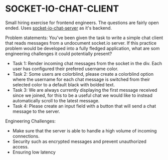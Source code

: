 # SOCKET-IO-CHAT-CLIENT

Small hiring exercise for frontend engineers. The questions are fairly open ended. 
Uses [socket-io-chat-server](https://github.com/Pixxle/socket-io-chat-server) as it's backend. 

Problem statements: 
You've been given the task to write a simple chat client that reads messages from a undocument socket.io server. 
If this practice problem would be developed into a fully fledged application, what are som engineering challenges it could potentially present?

* Task 1: Render incoming chat messages from the socket in the div. Each user has configured their prefered username color. 
* Task 2: Some users are colorblind, please create a colorblind option where the username for each chat message is switched from their selected color to a default black with bolded text.
* Task 3: We are always currently displaying the first message received since we joined, for this to be a useful chat we would like to instead automatically  scroll to the latest message.
* Task 4: Please create an input field with a button that will send a chat message to the server.


Engineering Challenges:
* Make sure that the server is able to handle a high volume of incoming connections. 
* Security such as encrypted messages and prevent unauthorized access.
* Ensuring low latency 